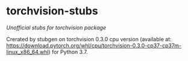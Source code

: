 # torchvision-stubs
_Unofficial stubs for torchvision package_

Crerated by stubgen on torchvision 0.3.0 cpu version (available at: https://download.pytorch.org/whl/cpu/torchvision-0.3.0-cp37-cp37m-linux_x86_64.whl) for Python 3.7.
